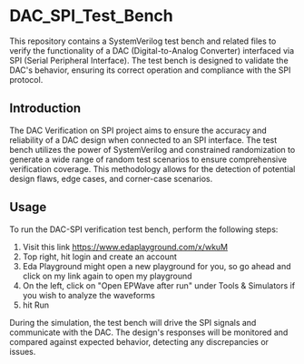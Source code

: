 # DAC_SPI_Test_Bench

This repository contains a SystemVerilog test bench and related files to verify the functionality of a DAC (Digital-to-Analog Converter) interfaced via SPI (Serial Peripheral Interface). The test bench is designed to validate the DAC's behavior, ensuring its correct operation and compliance with the SPI protocol.


## Introduction

The DAC Verification on SPI project aims to ensure the accuracy and reliability of a DAC design when connected to an SPI interface. The test bench utilizes the power of SystemVerilog and constrained randomization to generate a wide range of random test scenarios to ensure comprehensive verification coverage. This methodology allows for the detection of potential design flaws, edge cases, and corner-case scenarios.

## Usage

To run the DAC-SPI verification test bench, perform the following steps:

1. Visit this link https://www.edaplayground.com/x/wkuM
2. Top right, hit login and create an account
3. Eda Playground might open a new playground for you, so go ahead and click on my link again to open my playground
4. On the left, click on "Open EPWave after run" under Tools & Simulators if you wish to analyze the waveforms
5. hit Run

During the simulation, the test bench will drive the SPI signals and communicate with the DAC. The design's responses will be monitored and compared against expected behavior, detecting any discrepancies or issues.
